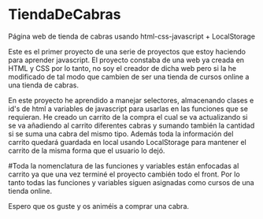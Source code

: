 # TiendaDeCabras
Página web de tienda de cabras usando html-css-javascript + LocalStorage


Este es el primer proyecto de una serie de proyectos que estoy haciendo para aprender javascript.
El proyecto constaba de una web ya creada en HTML y CSS por lo tanto, no soy el creador de dicha web pero si la he modificado de tal modo que
cambien de ser una tienda de cursos online a una tienda de cabras.

En este proyecto he aprendido a manejar selectores, almacenando clases e id's de html a variables de javascript para usarlas en las funciones que se requieran.
He creado un carrito de la compra el cual se va actualizando si se va añadiendo al carrito diferentes cabras y sumando también la cantidad si se suma una cabra del mismo tipo.
Además toda la información del carrito quedará guardada en local usando LocalStorage para mantener el carrito de la misma forma que el usuario lo dejó.


#Toda la nomenclatura de las funciones y variables están enfocadas al carrito ya que una vez terminé el proyecto cambién todo el front. Por lo tanto todas las funciones y variables siguen asignadas como cursos de una tienda online.

Espero que os guste y os animéis a comprar una cabra.

